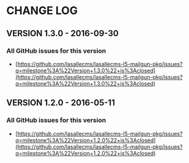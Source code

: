 # CHANGE LOG

## VERSION 1.3.0 - 2016-09-30

### All GitHub issues for this version
* [https://github.com/lasallecms/lasallecms-l5-mailgun-pkg/issues?q=milestone%3A%22Version+1.3.0%22+is%3Aclosed](https://github.com/lasallecms/lasallecms-l5-mailgun-pkg/issues?q=milestone%3A%22Version+1.3.0%22+is%3Aclosed)

## VERSION 1.2.0 - 2016-05-11

### All GitHub issues for this version
* [https://github.com/lasallecms/lasallecms-l5-mailgun-pkg/issues?q=milestone%3A%22Version+1.2.0%22+is%3Aclosed](https://github.com/lasallecms/lasallecms-l5-mailgun-pkg/issues?q=milestone%3A%22Version+1.2.0%22+is%3Aclosed)

